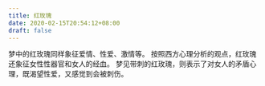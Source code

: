 ```yaml
---
title: 红玫瑰
date: 2020-02-15T20:54:12+08:00
draft: false
---
```


梦中的红玫瑰同样象征爱情、性爱、激情等。
按照西方心理分析的观点，红玫瑰还象征女性性器官和女人的经血。
梦见带刺的红玫瑰，则表示了对女人的矛盾心理，既渴望性爱，又感觉到会被刺伤。
